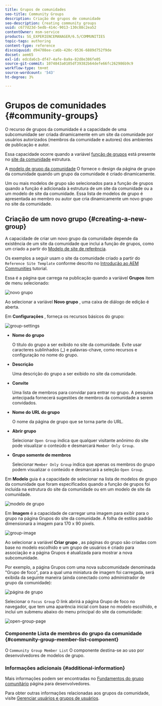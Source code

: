 ```yaml
---
title: Grupos de comunidades
seo-title: Community Groups
description: Criação de grupos de comunidade
seo-description: Creating community groups
uuid: c677d23d-5edb-414c-9013-130c88c2ea52
contentOwner: msm-service
products: SG_EXPERIENCEMANAGER/6.5/COMMUNITIES
topic-tags: authoring
content-type: reference
discoiquuid: d94708ee-ca6b-420c-9536-6889d752f9de
docset: aem65
exl-id: edcda6cb-df47-4afe-8a9a-82d8e386fe05
source-git-commit: 1074843a0105df39382b64defe66fc262986b9c9
workflow-type: tm+mt
source-wordcount: '543'
ht-degree: 3%

---
```


# Grupos de comunidades {#community-groups}

O recurso de grupos da comunidade é a capacidade de uma subcomunidade ser criada dinamicamente em um site da comunidade por usuários autorizados (membros da comunidade e autores) dos ambientes de publicação e autor.

Essa capacidade ocorre quando a variável [função de grupos](/help/communities/functions.md#groups-function) está presente no [site da comunidade](/help/communities/sites-console.md) estrutura.

A [modelo de grupo da comunidade](/help/communities/tools-groups.md) O fornece o design da página de grupo da comunidade quando um grupo da comunidade é criado dinamicamente.

Um ou mais modelos de grupo são selecionados para a função de grupos quando a função é adicionada à estrutura de um site da comunidade ou a um modelo de site da comunidade. Essa lista de modelos de grupo é apresentada ao membro ou autor que cria dinamicamente um novo grupo no site da comunidade.

## Criação de um novo grupo {#creating-a-new-group}

A capacidade de criar um novo grupo da comunidade depende da existência de um site da comunidade que inclui a função de grupos, como um criado a partir do [Modelo de site de referência](/help/communities/sites.md).

Os exemplos a seguir usam o site da comunidade criado a partir do `Reference Site Template` conforme descrito no [Introdução ao AEM Communities](/help/communities/getting-started.md) tutorial.

Essa é a página que carrega na publicação quando a variável **Grupos** item de menu selecionado:

![novo grupo](assets/new-group.png)

Ao selecionar a variável **Novo grupo** , uma caixa de diálogo de edição é aberta.

Em **Configurações** , forneça os recursos básicos do grupo:

![group-settings](assets/group-settings.png)

* **Nome do grupo**

   O título do grupo a ser exibido no site da comunidade. Evite usar caracteres sublinhados (_) e palavras-chave, como recursos e configuração no nome do grupo.

* **Descrição**

   Uma descrição do grupo a ser exibido no site da comunidade.

* **Convite**

   Uma lista de membros para convidar para entrar no grupo. A pesquisa antecipada fornecerá sugestões de membros da comunidade a serem convidados.

* **Nome do URL do grupo**

   O nome da página de grupo que se torna parte do URL.

* **Abrir grupo**

   Selecionar `Open Group` indica que qualquer visitante anônimo do site pode visualizar o conteúdo e desmarcará `Member Only Group`.

* **Grupo somente de membros**

   Selecionar `Member Only Group` indica que apenas os membros do grupo podem visualizar o conteúdo e desmarcará a seleção `Open Group`.

Em **Modelo** guia é a capacidade de selecionar na lista de modelos de grupo da comunidade que foram especificados quando a função de grupos foi incluída na estrutura do site da comunidade ou em um modelo de site da comunidade.

![modelo de grupo](assets/group-template.png)

Em **Imagem** é a capacidade de carregar uma imagem para exibir para o grupo na página Grupos do site da comunidade. A folha de estilos padrão dimensionará a imagem para 170 x 90 pixels.

![group-image](assets/group-image.png)

Ao selecionar a variável **Criar grupo** , as páginas do grupo são criadas com base no modelo escolhido e um grupo de usuários é criado para associação e a página Grupos é atualizada para mostrar a nova subcomunidade.

Por exemplo, a página Grupos com uma nova subcomunidade denominada &quot;Grupo de foco&quot;, para a qual uma miniatura de imagem foi carregada, será exibida da seguinte maneira (ainda conectado como administrador de grupo da comunidade):

![página de grupo](assets/group-page.png)

Selecionar o `Focus Group` O link abrirá a página Grupo de foco no navegador, que tem uma aparência inicial com base no modelo escolhido, e inclui um submenu abaixo do menu principal do site da comunidade:

![open-group-page](assets/open-group-page.png)

### Componente Lista de membros do grupo da comunidade {#community-group-member-list-component}

O `Community Group Member List` O componente destina-se ao uso por desenvolvedores de modelos de grupo.

### Informações adicionais {#additional-information}

Mais informações podem ser encontradas no [Fundamentos do grupo comunitário](/help/communities/essentials-groups.md) página para desenvolvedores.

Para obter outras informações relacionadas aos grupos da comunidade, visite [Gerenciar usuários e grupos de usuários](/help/communities/users.md).
